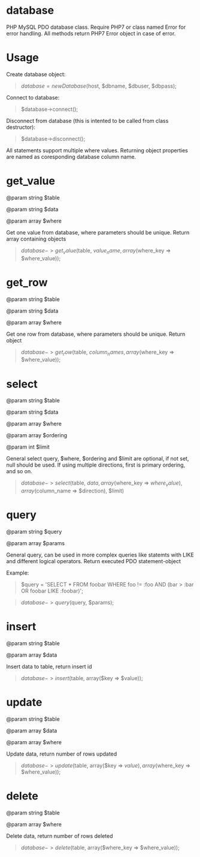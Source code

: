# database
PHP MySQL PDO database class. Require PHP7 or class named Error for error handling.
All methods return PHP7 Error object in case of error.

# Usage
Create database object: 

> $database = new Database($host, $dbname, $dbuser, $dbpass);

Connect to database:

> $database->connect();

Disconnect from database (this is intented to be called from class destructor): 

> $database->disconnect();

All statements support multiple where values. Returning object properties are named as coresponding database column name.

# get_value
@param string $table

@param string $data

@param array $where

Get one value from database, where parameters should be unique. Return array containing objects

> $database->get_value($table, $value_name, array($where_key => $where_value));

# get_row
@param string $table

@param string $data

@param array $where

Get one row from database, where parameters should be unique. Return object

> $database->get_row($table, $column_names, array($where_key => $where_value));

# select
@param string $table

@param string $data

@param array $where

@param array $ordering

@param int $limit

General select query, $where, $ordering and $limit are optional, if not set, null should be used. If using multiple directions, first is primary ordering, and so on.

> $database->select($table, $data, array($where_key => $where_value), array($column_name => $direction), $limit)

# query
@param string $query

@param array $params

General query, can be used in more complex queries like statemts with LIKE and different logical operators. Return executed PDO statement-object

Example: 

> $query = 'SELECT * FROM foobar WHERE foo != :foo AND (bar > :bar OR foobar LIKE :foobar)';

> $database->query($query, $params);

# insert
@param string $table

@param array $data

Insert data to table, return insert id

> $database->insert($table, array($key => $value));

# update
@param string $table

@param array $data

@param array $where

Update data, return number of rows updated

> $database->update($table, array($key => $value), array($where_key => $where_value));

# delete
@param string $table

@param array $where

Delete data, return number of rows deleted

> $database->delete($table, array($where_key => $where_value));
